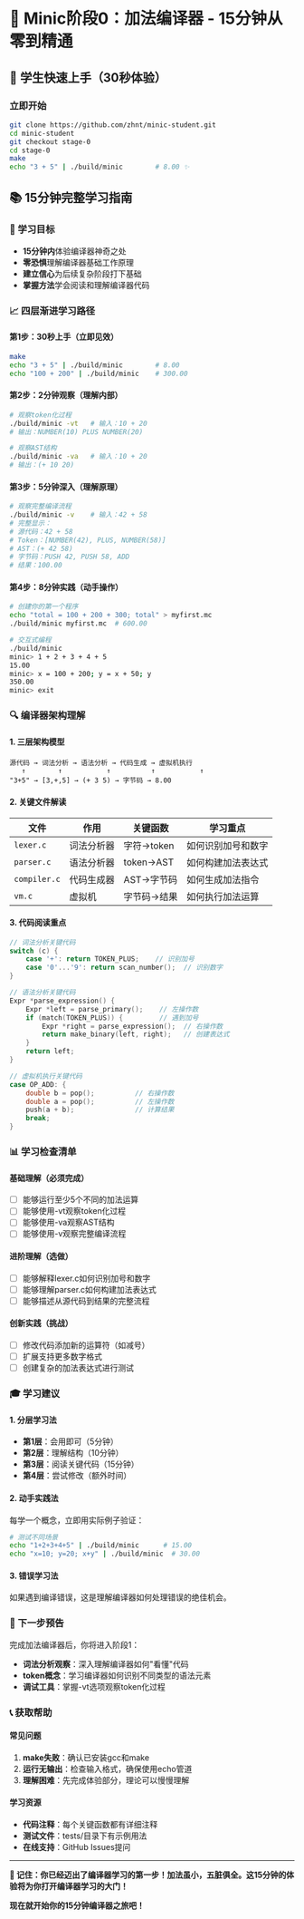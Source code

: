# 🎯 Minic阶段0：加法编译器 - 15分钟从零到精通

## 🚀 学生快速上手（30秒体验）

### 立即开始
```bash
git clone https://github.com/zhnt/minic-student.git
cd minic-student
git checkout stage-0
cd stage-0
make
echo "3 + 5" | ./build/minic        # 8.00 ✨
```

## 📚 15分钟完整学习指南

### 🎯 学习目标
- **15分钟内**体验编译器神奇之处
- **零恐惧**理解编译器基础工作原理
- **建立信心**为后续复杂阶段打下基础
- **掌握方法**学会阅读和理解编译器代码

### 📈 四层渐进学习路径

#### 第1步：30秒上手（立即见效）
```bash
make
echo "3 + 5" | ./build/minic        # 8.00
echo "100 + 200" | ./build/minic    # 300.00
```

#### 第2步：2分钟观察（理解内部）
```bash
# 观察token化过程
./build/minic -vt   # 输入：10 + 20
# 输出：NUMBER(10) PLUS NUMBER(20)

# 观察AST结构
./build/minic -va   # 输入：10 + 20  
# 输出：(+ 10 20)
```

#### 第3步：5分钟深入（理解原理）
```bash
# 观察完整编译流程
./build/minic -v    # 输入：42 + 58
# 完整显示：
# 源代码：42 + 58
# Token：[NUMBER(42), PLUS, NUMBER(58)]
# AST：(+ 42 58)
# 字节码：PUSH 42, PUSH 58, ADD
# 结果：100.00
```

#### 第4步：8分钟实践（动手操作）
```bash
# 创建你的第一个程序
echo "total = 100 + 200 + 300; total" > myfirst.mc
./build/minic myfirst.mc  # 600.00

# 交互式编程
./build/minic
minic> 1 + 2 + 3 + 4 + 5
15.00
minic> x = 100 + 200; y = x + 50; y
350.00
minic> exit
```

### 🔍 编译器架构理解

#### 1. 三层架构模型
```
源代码 → 词法分析 → 语法分析 → 代码生成 → 虚拟机执行
   ↑        ↑           ↑          ↑           ↑
"3+5" → [3,+,5] → (+ 3 5) → 字节码 → 8.00
```

#### 2. 关键文件解读
| 文件 | 作用 | 关键函数 | 学习重点 |
|------|------|----------|----------|
| `lexer.c` | 词法分析器 | 字符→token | 如何识别加号和数字 |
| `parser.c` | 语法分析器 | token→AST | 如何构建加法表达式 |
| `compiler.c` | 代码生成器 | AST→字节码 | 如何生成加法指令 |
| `vm.c` | 虚拟机 | 字节码→结果 | 如何执行加法运算 |

#### 3. 代码阅读重点
```c
// 词法分析关键代码
switch (c) {
    case '+': return TOKEN_PLUS;    // 识别加号
    case '0'...'9': return scan_number();  // 识别数字
}

// 语法分析关键代码
Expr *parse_expression() {
    Expr *left = parse_primary();    // 左操作数
    if (match(TOKEN_PLUS)) {         // 遇到加号
        Expr *right = parse_expression();  // 右操作数
        return make_binary(left, right);   // 创建表达式
    }
    return left;
}

// 虚拟机执行关键代码
case OP_ADD: {
    double b = pop();          // 右操作数
    double a = pop();          // 左操作数
    push(a + b);               // 计算结果
    break;
}
```

### 📊 学习检查清单

#### 基础理解（必须完成）
- [ ] 能够运行至少5个不同的加法运算
- [ ] 能够使用-vt观察token化过程
- [ ] 能够使用-va观察AST结构
- [ ] 能够使用-v观察完整编译流程

#### 进阶理解（选做）
- [ ] 能够解释lexer.c如何识别加号和数字
- [ ] 能够理解parser.c如何构建加法表达式
- [ ] 能够描述从源代码到结果的完整流程

#### 创新实践（挑战）
- [ ] 修改代码添加新的运算符（如减号）
- [ ] 扩展支持更多数字格式
- [ ] 创建复杂的加法表达式进行测试

### 🎓 学习建议

#### 1. 分层学习法
- **第1层**：会用即可（5分钟）
- **第2层**：理解结构（10分钟）
- **第3层**：阅读关键代码（15分钟）
- **第4层**：尝试修改（额外时间）

#### 2. 动手实践法
每学一个概念，立即用实际例子验证：
```bash
# 测试不同场景
echo "1+2+3+4+5" | ./build/minic      # 15.00
echo "x=10; y=20; x+y" | ./build/minic  # 30.00
```

#### 3. 错误学习法
如果遇到编译错误，这是理解编译器如何处理错误的绝佳机会。

### 🔮 下一步预告
完成加法编译器后，你将进入阶段1：
- **词法分析观察**：深入理解编译器如何"看懂"代码
- **token概念**：学习编译器如何识别不同类型的语法元素
- **调试工具**：掌握-vt选项观察token化过程

### 📞 获取帮助

#### 常见问题
1. **make失败**：确认已安装gcc和make
2. **运行无输出**：检查输入格式，确保使用echo管道
3. **理解困难**：先完成体验部分，理论可以慢慢理解

#### 学习资源
- **代码注释**：每个关键函数都有详细注释
- **测试文件**：tests/目录下有示例用法
- **在线支持**：GitHub Issues提问

---

**🎯 记住：你已经迈出了编译器学习的第一步！加法虽小，五脏俱全。这15分钟的体验将为你打开编译器学习的大门！**

**现在就开始你的15分钟编译器之旅吧！**